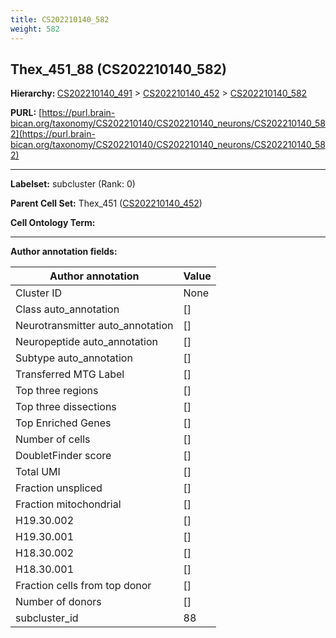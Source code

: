```yaml
---
title: CS202210140_582
weight: 582
---
```

## Thex_451_88 (CS202210140_582)
<b>Hierarchy: </b>
[CS202210140_491](../CS202210140_491) >
[CS202210140_452](../CS202210140_452) >
[CS202210140_582](../CS202210140_582)

**PURL:** [https://purl.brain-bican.org/taxonomy/CS202210140/CS202210140_neurons/CS202210140_582](https://purl.brain-bican.org/taxonomy/CS202210140/CS202210140_neurons/CS202210140_582)

---


**Labelset:** subcluster (Rank: 0)

**Parent Cell Set:** Thex_451 ([CS202210140_452](../CS202210140_452))



**Cell Ontology Term:** 

[MARKER GENES.]: #


---

[TRANSFERRED ANNOTATIONS.]: #


[AUTHOR ANNOTATION FIELDS.]: #


**Author annotation fields:**

| Author annotation | Value |
|-------------------|-------|
|Cluster ID|None|
|Class auto_annotation|[]|
|Neurotransmitter auto_annotation|[]|
|Neuropeptide auto_annotation|[]|
|Subtype auto_annotation|[]|
|Transferred MTG Label|[]|
|Top three regions|[]|
|Top three dissections|[]|
|Top Enriched Genes|[]|
|Number of cells|[]|
|DoubletFinder score|[]|
|Total UMI|[]|
|Fraction unspliced|[]|
|Fraction mitochondrial|[]|
|H19.30.002|[]|
|H19.30.001|[]|
|H18.30.002|[]|
|H18.30.001|[]|
|Fraction cells from top donor|[]|
|Number of donors|[]|
|subcluster_id|88|
